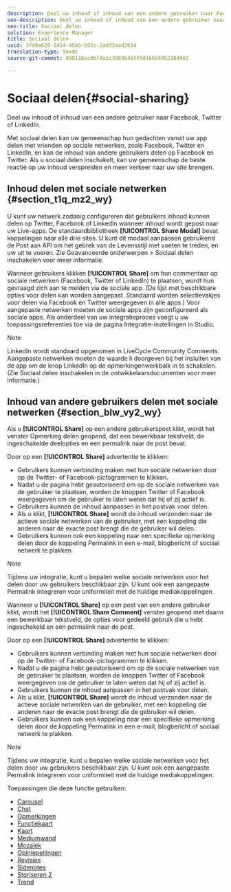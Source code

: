 ```yaml
---
description: Deel uw inhoud of inhoud van een andere gebruiker naar Facebook, Twitter of LinkedIn.
seo-description: Deel uw inhoud of inhoud van een andere gebruiker naar Facebook, Twitter of LinkedIn.
seo-title: Sociaal delen
solution: Experience Manager
title: Sociaal delen
uuid: 3fd8a628-2414-45b5-b91c-2ad33aad2634
translation-type: tm+mt
source-git-commit: 09011bac06f4a1c39836455f9d16654952184962

---
```



# Sociaal delen{#social-sharing}

Deel uw inhoud of inhoud van een andere gebruiker naar Facebook, Twitter of LinkedIn.

Met sociaal delen kan uw gemeenschap hun gedachten vanuit uw app delen met vrienden op sociale netwerken, zoals Facebook, Twitter en LinkedIn, en kan de inhoud van andere gebruikers delen op Facebook en Twitter. Als u sociaal delen inschakelt, kan uw gemeenschap de beste reactie op uw inhoud verspreiden en meer verkeer naar uw site brengen.

## Inhoud delen met sociale netwerken {#section_t1q_mz2_wy}

U kunt uw netwerk zodanig configureren dat gebruikers inhoud kunnen delen op Twitter, Facebook of LinkedIn wanneer inhoud wordt gepost naar uw Live-apps. De standaardbibliotheek **[!UICONTROL Share Modal]** bevat koppelingen naar alle drie sites. U kunt dit modaal aanpassen gebruikend de Post aan API om het gebrek van de Levensstijl met voeten te treden, en uw uit te voeren. Zie Geavanceerde onderwerpen > Sociaal delen inschakelen voor meer informatie.

Wanneer gebruikers klikken **[!UICONTROL Share]** om hun commentaar op sociale netwerken (Facebook, Twitter of LinkedIn) te plaatsen, wordt hun gevraagd zich aan te melden via de sociale app. (De lijst met beschikbare opties voor delen kan worden aangepast. Standaard worden selectievakjes voor delen via Facebook en Twitter weergegeven in alle apps.) Voor aangepaste netwerken moeten de sociale apps zijn geconfigureerd als sociale apps. Als onderdeel van uw integratieproces voegt u uw toepassingsreferenties toe via de pagina Integratie-instellingen in Studio.

>[!NOTE]
>
>LinkedIn wordt standaard opgenomen in LiveCycle Community Comments. Aangepaste netwerken moeten de waarde li doorgeven bij het insluiten van de app om de knop LinkedIn op de opmerkingenwerkbalk in te schakelen. (Zie Sociaal delen inschakelen in de ontwikkelaarsdocumenten voor meer informatie.)

## Inhoud van andere gebruikers delen met sociale netwerken {#section_blw_vy2_wy}

Als u **[!UICONTROL Share]** op een andere gebruikerspost klikt, wordt het venster Opmerking delen geopend, dat een bewerkbaar tekstveld, de ingeschakelde deelopties en een permalink naar de post bevat.

Door op een **[!UICONTROL Share]** advertentie te klikken:

* Gebruikers kunnen verbinding maken met hun sociale netwerken door op de Twitter- of Facebook-pictogrammen te klikken.
* Nadat u de pagina hebt geautoriseerd om op de sociale netwerken van de gebruiker te plaatsen, worden de knoppen Twitter of Facebook weergegeven om de gebruiker te laten weten dat hij of zij actief is.
* Gebruikers kunnen de inhoud aanpassen in het postvak voor delen.
* Als u klikt, **[!UICONTROL Share]** wordt de inhoud verzonden naar de actieve sociale netwerken van de gebruiker, met een koppeling die anderen naar de exacte post brengt die de gebruiker wil delen.
* Gebruikers kunnen ook een koppeling naar een specifieke opmerking delen door de koppeling Permalink in een e-mail, blogbericht of sociaal netwerk te plakken.

>[!NOTE]
>
>Tijdens uw integratie, kunt u bepalen welke sociale netwerken voor het delen door uw gebruikers beschikbaar zijn. U kunt ook een aangepaste Permalink integreren voor uniformiteit met de huidige mediakoppelingen.

Wanneer u **[!UICONTROL Share]** op een post van een andere gebruiker klikt, wordt het **[!UICONTROL Share Comment]** venster geopend met daarin een bewerkbaar tekstveld, de opties voor gedeeld gebruik die u hebt ingeschakeld en een permalink naar de post.

Door op een **[!UICONTROL Share]** advertentie te klikken:

* Gebruikers kunnen verbinding maken met hun sociale netwerken door op de Twitter- of Facebook-pictogrammen te klikken.
* Nadat u de pagina hebt geautoriseerd om op de sociale netwerken van de gebruiker te plaatsen, worden de knoppen Twitter of Facebook weergegeven om de gebruiker te laten weten dat hij of zij actief is.
* Gebruikers kunnen de inhoud aanpassen in het postvak voor delen.
* Als u klikt, **[!UICONTROL Share]** wordt de inhoud verzonden naar de actieve sociale netwerken van de gebruiker, met een koppeling die anderen naar de exacte post brengt die de gebruiker wil delen.
* Gebruikers kunnen ook een koppeling naar een specifieke opmerking delen door de koppeling Permalink in een e-mail, blogbericht of sociaal netwerk te plakken.

>[!NOTE]
>
>Tijdens uw integratie, kunt u bepalen welke sociale netwerken voor het delen door uw gebruikers beschikbaar zijn. U kunt ook een aangepaste Permalink integreren voor uniformiteit met de huidige mediakoppelingen.



Toepassingen die deze functie gebruiken:

* [Carousel](/help/using/c-about-apps/c-carousel-app/c-carousel-app.md#c_carousel_app)
* [Chat](/help/using/c-about-apps/c-chat-app/c-chat-app.md#c_chat_app)
* [Opmerkingen](/help/using/c-about-apps/c-comments/c-comments.md)
* [Functiekaart](/help/using/c-about-apps/c-feature-card-app/c-feature-card-app.md#c_feature_card_app)
* [Kaart](/help/using/c-about-apps/c-map-app/c-map-app.md#c_map_app)
* [Mediumwand](/help/using/c-about-apps/c-media-wall-app/c-media-wall-app.md#c_media_wall_app)
* [Mozaïek](/help/using/c-about-apps/c-mosaic-app/c-mosaic-app.md#c_mosaic_app)
* [Opiniepeilingen](/help/using/c-about-apps/c-polls-app/c-polls-app.md#c_polls_app)
* [Revisies](/help/using/c-about-apps/c-reviews-app/c-reviews-app.md#c_reviews_app)
* [Sidenotes](/help/using/c-about-apps/c-sidenotes-app/c-sidenotes-app.md#c_sidenotes_app)
* [Storiseren 2](/help/using/c-about-apps/c-storify2/c-storify2.md#c_storify2)
* [Trend](/help/using/c-about-apps/c-trending-app/c-trending-app.md#c_trending_app)

